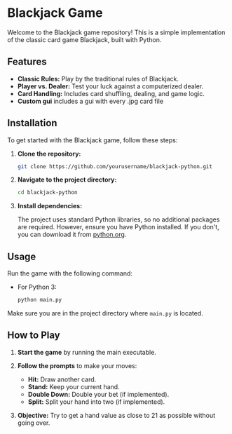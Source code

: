# Blackjack Game

Welcome to the Blackjack game repository! This is a simple implementation of the classic card game Blackjack, built with Python.

## Features

- **Classic Rules:** Play by the traditional rules of Blackjack.
- **Player vs. Dealer:** Test your luck against a computerized dealer.
- **Card Handling:** Includes card shuffling, dealing, and game logic.
- **Custom gui** includes a gui with every .jpg card file  

## Installation

To get started with the Blackjack game, follow these steps:

1. **Clone the repository:**

    ```bash
    git clone https://github.com/yourusername/blackjack-python.git
    ```

2. **Navigate to the project directory:**

    ```bash
    cd blackjack-python
    ```

3. **Install dependencies:**

    The project uses standard Python libraries, so no additional packages are required. However, ensure you have Python installed. If you don't, you can download it from [python.org](https://www.python.org/downloads/).

## Usage

Run the game with the following command:

- For Python 3:

    ```bash
    python main.py
    ```

Make sure you are in the project directory where `main.py` is located.

## How to Play

1. **Start the game** by running the main executable.
2. **Follow the prompts** to make your moves:
   - **Hit:** Draw another card.
   - **Stand:** Keep your current hand.
   - **Double Down:** Double your bet (if implemented).
   - **Split:** Split your hand into two (if implemented).

3. **Objective:** Try to get a hand value as close to 21 as possible without going over.



